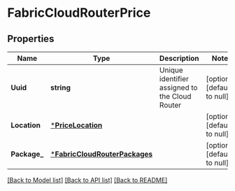 # FabricCloudRouterPrice

## Properties
Name | Type | Description | Notes
------------ | ------------- | ------------- | -------------
**Uuid** | **string** | Unique identifier assigned to the Cloud Router | [optional] [default to null]
**Location** | [***PriceLocation**](PriceLocation.md) |  | [optional] [default to null]
**Package_** | [***FabricCloudRouterPackages**](FabricCloudRouterPackages.md) |  | [optional] [default to null]

[[Back to Model list]](../README.md#documentation-for-models) [[Back to API list]](../README.md#documentation-for-api-endpoints) [[Back to README]](../README.md)

